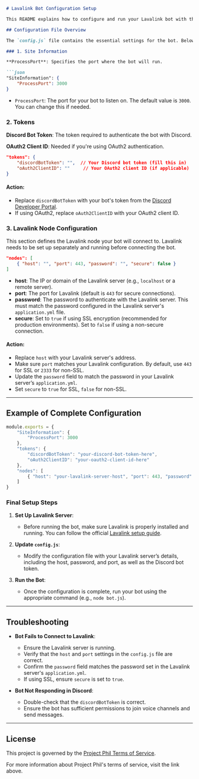```markdown
# Lavalink Bot Configuration Setup

This README explains how to configure and run your Lavalink bot with the necessary settings in `config.js`. Lavalink is a powerful backend service for Discord music bots, enabling audio streaming capabilities.

## Configuration File Overview

The `config.js` file contains the essential settings for the bot. Below is a detailed explanation of each section and how to configure it properly.

### 1. Site Information

**ProcessPort**: Specifies the port where the bot will run.

```json
"SiteInformation": {
    "ProcessPort": 3000
}
```
- `ProcessPort`: The port for your bot to listen on. The default value is `3000`. You can change this if needed.

### 2. Tokens

**Discord Bot Token**: The token required to authenticate the bot with Discord.

**OAuth2 Client ID**: Needed if you're using OAuth2 authentication.

```json
"tokens": {
    "discordBotToken": "",  // Your Discord bot token (fill this in)
    "oAuth2ClientID": ""     // Your OAuth2 client ID (if applicable)
}
```

#### Action:
- Replace `discordBotToken` with your bot's token from the [Discord Developer Portal](https://discord.com/developers/applications).
- If using OAuth2, replace `oAuth2ClientID` with your OAuth2 client ID.

### 3. Lavalink Node Configuration

This section defines the Lavalink node your bot will connect to. Lavalink needs to be set up separately and running before connecting the bot.

```json
"nodes": [
    { "host": "", "port": 443, "password": "", "secure": false }
]
```

- **host**: The IP or domain of the Lavalink server (e.g., `localhost` or a remote server).
- **port**: The port for Lavalink (default is `443` for secure connections).
- **password**: The password to authenticate with the Lavalink server. This must match the password configured in the Lavalink server's `application.yml` file.
- **secure**: Set to `true` if using SSL encryption (recommended for production environments). Set to `false` if using a non-secure connection.

#### Action:
- Replace `host` with your Lavalink server's address.
- Make sure `port` matches your Lavalink configuration. By default, use `443` for SSL or `2333` for non-SSL.
- Update the `password` field to match the password in your Lavalink server’s `application.yml`.
- Set `secure` to `true` for SSL, `false` for non-SSL.

---

## Example of Complete Configuration

```javascript
module.exports = {
    "SiteInformation": {
        "ProcessPort": 3000
    },
    "tokens": {
        "discordBotToken": "your-discord-bot-token-here",
        "oAuth2ClientID": "your-oauth2-client-id-here"
    },
    "nodes": [
        { "host": "your-lavalink-server-host", "port": 443, "password": "your-lavalink-password", "secure": true }
    ]
}
```

### Final Setup Steps

1. **Set Up Lavalink Server**:
   - Before running the bot, make sure Lavalink is properly installed and running. You can follow the official [Lavalink setup guide](https://github.com/freyacodes/Lavalink).
   
2. **Update `config.js`**:
   - Modify the configuration file with your Lavalink server’s details, including the host, password, and port, as well as the Discord bot token.

3. **Run the Bot**:
   - Once the configuration is complete, run your bot using the appropriate command (e.g., `node bot.js`).

---

## Troubleshooting

- **Bot Fails to Connect to Lavalink**:
   - Ensure the Lavalink server is running.
   - Verify that the `host` and `port` settings in the `config.js` file are correct.
   - Confirm the `password` field matches the password set in the Lavalink server's `application.yml`.
   - If using SSL, ensure `secure` is set to `true`.

- **Bot Not Responding in Discord**:
   - Double-check that the `discordBotToken` is correct.
   - Ensure the bot has sufficient permissions to join voice channels and send messages.

---

## License

This project is governed by the [Project Phil Terms of Service](https://projectphil.co.uk/tos).

For more information about Project Phil's terms of service, visit the link above.
```
